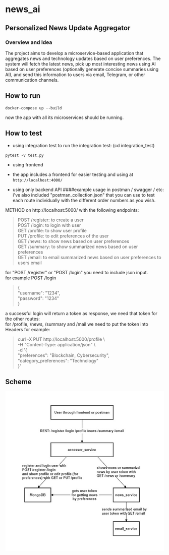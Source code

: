 # news_ai

## Personalized News Update Aggregator

### Overview and Idea

The project aims to develop a microservice-based application that aggregates news
and technology updates based on user preferences. The system will fetch the latest
news, pick up most interesting news using AI based on user preferences (optionally
generate concise summaries using AI), and send this information to users via email,
Telegram, or other communication channels.


## How to run

```
docker-compose up --build
```

now the app with all its microservices should be running.

## How to test

- using integration test
to run the integration test: (cd integration_test)  
```
pytest -v test.py 
```

- using frontend
- the app includes a frontend for easier testing and using at  ``` http://localhost:4000/ ```  

- using only backend API
####example usage in postman / swagger / etc:
i've also included "postman_collection.json" that you can use to test each route individually with the different order numbers as you wish.  

METHOD on http://localhost:5000/ with the following endpoints:  
>POST /register: to create a user  
POST /login: to login with user  
GET /profile: to show user profile  
PUT /profile: to edit preferences of the user  
GET /news: to show news based on user preferences  
GET /summary: to show summarized news based on user preferences  
GET /email: to email summarized news based on user preferences to users email  

for "POST /register" or "POST /login" you need to include json input.  
for example POST /login  
>{  
    "username": "1234",  
    "password": "1234"  
}  

a successful login will return a token as response, we need that token for the other routes:  
for /profile, /news, /summary and /mail we need to put the token into Headers for example:  
>curl -X PUT http://localhost:5000/profile \\  
     -H "Content-Type: application/json" \\  
     -d '{  
            "preferences": "Blockchain, Cybersecurity",  
            "category_preferences": "Technology"  
         }'  

## Scheme

![!\[alt text\](scheme.png)  ](./images/scheme.png)
